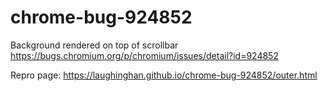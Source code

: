 # chrome-bug-924852

Background rendered on top of scrollbar https://bugs.chromium.org/p/chromium/issues/detail?id=924852

Repro page: https://laughinghan.github.io/chrome-bug-924852/outer.html
